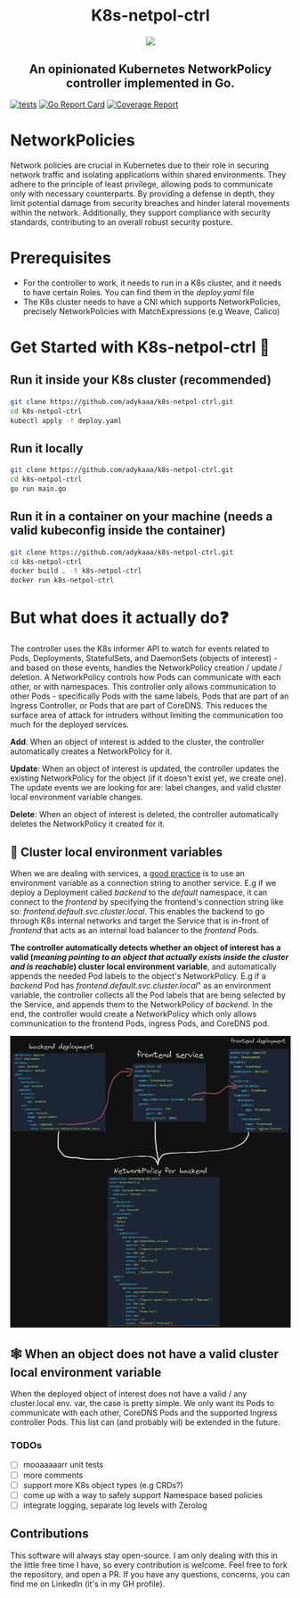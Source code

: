 <h1 align="center">K8s-netpol-ctrl</h1>
<p align="center">
<img align="center" src="https://user-images.githubusercontent.com/28739032/234858754-4422b14c-00a8-4ce7-adf5-1d5c45f0d5cb.png">
</p>

<h2 align="center">An opinionated Kubernetes NetworkPolicy controller implemented in Go.</h2>

[![tests](https://github.com/adykaaa/k8s-netpol-ctrl/actions/workflows/tests.yaml/badge.svg)](https://github.com/adykaaa/k8s-netpol-ctrl/actions/workflows/tests.yaml)
[![Go Report Card](https://goreportcard.com/badge/github.com/adykaaa/k8s-netpol-ctrl)](https://goreportcard.com/report/github.com/adykaaa/k8s-netpol-ctrl)
[![Coverage Report](https://coveralls.io/repos/github/adykaaa/k8s-netpol-ctrl/badge.svg?branch=main)](https://coveralls.io/github/adykaaa/k8s-netpol-ctrl?branch=main)
# NetworkPolicies
Network policies are crucial in Kubernetes due to their role in securing network traffic and isolating applications within shared environments. They adhere to the principle of least privilege, allowing pods to communicate only with necessary counterparts. By providing a defense in depth, they limit potential damage from security breaches and hinder lateral movements within the network. Additionally, they support compliance with security standards, contributing to an overall robust security posture.

# Prerequisites
- For the controller to work, it needs to run in a K8s cluster, and it needs to have certain Roles. You can find them in the *deploy.yaml* file
- The K8s cluster needs to have a CNI which supports NetworkPolicies, precisely NetworkPolicies with MatchExpressions (e.g Weave, Calico) 

# Get Started with K8s-netpol-ctrl 🚀

## Run it inside your K8s cluster (recommended)
```bash
git clone https://github.com/adykaaa/k8s-netpol-ctrl.git
cd k8s-netpol-ctrl
kubectl apply -f deploy.yaml
```

## Run it locally
```bash
git clone https://github.com/adykaaa/k8s-netpol-ctrl.git
cd k8s-netpol-ctrl
go run main.go
```

## Run it in a container on your machine (needs a valid kubeconfig inside the container) 
```bash
git clone https://github.com/adykaaa/k8s-netpol-ctrl.git
cd k8s-netpol-ctrl
docker build . -t k8s-netpol-ctrl
docker run k8s-netpol-ctrl
```

# But what does it actually do❓

The controller uses the K8s informer API to watch for events related to Pods, Deployments, StatefulSets, and DaemonSets (objects of interest) - and based on these events, handles the NetworkPolicy creation / update / deletion. A NetworkPolicy controls how Pods can communicate with each other, or with namespaces. This controller only allows communication to other Pods - specifically Pods with the same labels, Pods that are part of an Ingress Controller, or Pods that are part of CoreDNS. This reduces the surface area of attack for intruders without limiting the communication too much for the deployed services.

 **Add**: When an object of interest is added to the cluster, the controller automatically creates a NetworkPolicy for it.

 **Update**: When an object of interest is updated, the controller updates the existing NetworkPolicy for the object (if it doesn't exist yet, we create one). The update events we are looking for are: label changes, and valid cluster local environment variable changes.

 **Delete**: When an object of interest is deleted, the controller automatically deletes the NetworkPolicy it created for it.

## 🔶 Cluster local environment variables
 When we are dealing with services, a [good practice](https://12factor.net/config) is to use an environment variable as a connection string to another service. E.g if we deploy a Deployment called *backend* to the *default* namespace, it can connect to the *frontend* by specifying the frontend's connection string like so: *frontend.default.svc.cluster.local*. This enables the backend to go through K8s internal networks and target the Service that is in-front of *frontend* that acts as an internal load balancer to the *frontend* Pods.

 **The controller automatically detects whether an object of interest has a valid (*meaning pointing to an object that actually exists inside the cluster and is reachable*) cluster local environment variable**, and automatically appends the needed Pod labels to the object's NetworkPolicy.
 E.g if a *backend* Pod has *frontend.default.svc.cluster.local*" as an environment variable, the controller collects all the Pod labels that are being selected by the Service, and appends them to the NetworkPolicy of *backend*. In the end, the controller would create a NetworkPolicy which only allows communication to the frontend Pods, ingress Pods, and CoreDNS pod.

<p align="center">
  <img src="./example/example_all.png" alt="Example diagram" title="Example NetworkPolicy using environment variables to select other service">
</p>

## 🕸️ When an object does not have a valid cluster local environment variable
When the deployed object of interest does not have a valid / any cluster.local env. var, the case is pretty simple. We only want its Pods to communicate with each other, CoreDNS Pods and the supported Ingress controller Pods. This list can (and probably wil) be extended in the future.

### TODOs

- [ ] mooaaaaarr unit tests
- [ ] more comments
- [ ] support more K8s object types (e.g CRDs?)
- [ ] come up with a way to safely support Namespace based policies
- [ ] integrate logging, separate log levels with Zerolog

## Contributions


This software will always stay open-source. I am only dealing with this in the little free time I have, so every contribution is welcome. Feel free to fork the repository, and open a PR. If you have any questions, concerns, you can find me on LinkedIn (it's in my GH profile).
